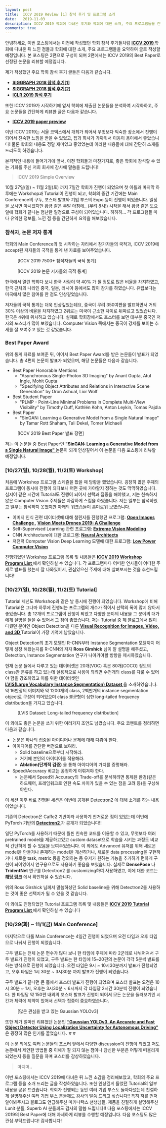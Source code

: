 ```yaml
---
layout: post
title:  ICCV 2019 Review [1] 참석 후기 및 프로그램 소개
date:   2019-11-03
description: ICCV 2019 학회에 다녀온 후기와 학회에 대한 소개, 주요 프로그램들을 간단하게 리뷰하였습니다.
comments: true
---
```


안녕하세요, 이번 포스팅에서는 이전에 작성했던 학회 참석 후기들처럼 
<a href="http://iccv2019.thecvf.com/" target="_blank"><b> ICCV 2019 </b></a> 
학회에 다녀온 뒤 느낀 점들과 학회에 대한 소개, 주요 프로그램들을 요약하여 글로 작성할 예정입니다. 본 포스팅은 2편으로 구성이 되며 2편에서는 ICCV 2019의 Best Paper로 선정된 논문을 리뷰할 예정입니다.

제가 작성했던 주요 학회 참석 후기 글들은 다음과 같습니다. 
-	<a href="https://hoya012.github.io/blog/SIGGRAPH-2018-review-1/" target="_blank"><b> SIGGRAPH 2018 참석 후기[1] </b></a> 
-	<a href="https://hoya012.github.io/blog/SIGGRAPH-2018-review-2/" target="_blank"><b> SIGGRAPH 2018 참석 후기[2] </b></a> 
-	<a href="https://hoya012.github.io/blog/ICLR-2019-best-paper-review/" target="_blank"><b> ICLR 2019 참석 후기 </b></a> 

또한 ICCV 2019가 시작하기에 앞서 학회에 제출된 논문들을 분석하여 시각화하고, 주요 논문들을 간단하게 리뷰한 글은 다음과 같습니다.
-	<a href="https://hoya012.github.io/blog/ICCV-2019-paper-preview/" target="_blank"><b> ICCV 2019 paper preview </b></a> 



이번 ICCV 2019는 서울 코엑스에서 개최가 되어서 무엇보다 익숙한 장소에서 진행이 되어서 친숙한 느낌을 받을 수 있었고, 집과 회사가 가까워서 이동이 용이해서 좋았습니다! 물론 학회의 내용도 정말 재미있고 좋았었는데 이러한 내용들에 대해 간단히 소개를 드리도록 하겠습니다. 

본격적인 내용에 들어가기에 앞서, 이전 학회들과 마찬가지로, 좋은 학회에 참석할 수 있는 기회를 주신 저희 회사에 감사에 말씀을 드립니다!

<blockquote> ICCV 2019 Simple Overview </blockquote>  
10월 27일(일) ~ 11월 2일(토) 까지 7일간 학회가 진행이 되었으며 첫 이틀과 마지막 하루에는 Workshop과 Tutorial이 진행이 되고, 학회의 중간 기간에는 Main Conference의 구두, 포스터 발표와 기업 부스의 Expo 등이 진행이 되었습니다. 일정을 보시면 아시겠지만 황금 같은 주말 아침에.. (무려 8시!) 시작을 해서 황금 같은 토요일에 학회가 끝나는 험난한 일정으로 구성이 되어있습니다. 하하하… 각 프로그램들 마다 유익한 정보들, 느낀 점 등을 간단하게 요약을 해보았습니다. 

### 참석자, 논문 저자 통계
학회의 Main Conference의 첫 시작하는 자리에서 참가자들의 국적과, ICCV 2019에 accept된 저자들의 국적을 통계 낸 자료를 보여주었습니다. 

<figure>
	<img src="{{ '/assets/img/iccv_review/1.PNG' | prepend: site.baseurl }}" alt=""> 
	<figcaption> [ICCV 2019 7500+ 참석자들의 국적 통계] </figcaption>
</figure>

<figure>
	<img src="{{ '/assets/img/iccv_review/2.PNG' | prepend: site.baseurl }}" alt=""> 
	<figcaption> [ICCV 2019 논문 저자들의 국적 통계] </figcaption>
</figure>
한국에서 열린 학회다 보니 한국 사람이 약 40% 가 될 정도로 많은 비율을 차지하였고, 한국 근처의 나라인 중국, 일본, 러시아 등에서도 많이 참가를 하였습니다. 유럽보다는 미국에서 많은 참여를 한 점도 인상깊었습니다.

저자들의 국적 통계는 더욱 인상깊었는데요, 중국이 무려 350여편을 발표하면서 거의 30% 이상의 비율을 차지하였고 2위로는 미국이 근소한 차이로 뒤따르고 있었습니다. 한국은 4위에 위치하고 있습니다. 실제로 학회장에서도 포스터를 보면 대부분 중국인 저자의 포스터가 많이 보였습니다. Computer Vision 쪽에서는 중국이 강세를 보이는 추세를 잘 보여주고 있는 것 같았습니다. 

### Best Paper Award
위의 통계 자료를 보여준 뒤, 이어서 Best Paper Award를 받은 논문들이 발표가 되었습니다. 총 4편의 논문이 발표가 되었으며, 해당 논문들은 다음과 같습니다. 

-	Best Paper Honorable Mentions
    - "Asynchronous Single-Photon 3D Imaging" by Anant Gupta, Atul Ingle, Mohit Gupta
    - "Specifying Object Attributes and Relations in Interactive Scene Generation" by Oron Ashual, Lior Wolf
-	Best Student Paper
    - "PLMP - Point-Line Minimal Problems in Complete Multi-View Visibility" by Timothy Duff, Kathlén Kohn, Anton Leykin, Tomas Pajdla
-	Best Paper
    - "SinGAN: Learning a Generative Model from a Single Natural Image" by Tamar Rott Shaham, Tali Dekel, Tomer Michaeli

<figure>
	<img src="{{ '/assets/img/iccv_review/3.PNG' | prepend: site.baseurl }}" alt=""> 
	<figcaption> [ICCV 2019 Best Paper 발표 장면] </figcaption>
</figure>

저는 이 논문들 중 Best Paper인 
<a href="https://arxiv.org/pdf/1905.01164.pdf" target="_blank"><b> "SinGAN: Learning a Generative Model from a Single Natural Image" </b></a>
논문이 되게 인상깊어서 이 논문을 다음 포스팅에 리뷰할 예정입니다. 

### [10/27(일), 10/28(월), 11/2(토) Workshop]
처음에 Workshop 프로그램 스케쥴을 봤을 때 당황을 했었습니다. 굉장히 많은 주제의 프로그램이 동시에 진행이 되다보니 어떤 곳에 가야할지 정하는 것도 막막하였습니다. 심지어 같은 시간에 Tutorial도 진행이 되어서 선택과 집중을 해야했고, 저는 친숙하지 않은 Computer Vision 주제들은 과감하게 스킵을 하였습니다. 저는 일부는 참석하였고 일부는 참석하지 못했지만 아래의 워크숍들이 흥미로워 보였습니다. 
-	이미지 인식 관련 데이터셋에 대해 챌린지를 진행했던 프로그램: <a href="https://storage.googleapis.com/openimages/web/challenge2019.html" target="_blank"><b> Open Images Challenge </b></a>,
<a href="http://www.aiskyeye.com/views/paper" target="_blank"><b> Vision Meets Drones 2019: A Challenge </b></a>
-	Self-Supervised Learning 관련 프로그램: <a href="https://sites.google.com/view/fb-ssl-challenge-iccv19/home" target="_blank"><b> Extreme Vision Modeling </b></a> 
-	CNN Architecture에 대한 프로그램: <a href="https://neuralarchitects.org/" target="_blank"><b> Neural Architects </b></a>
-	저전력 Computer Vision Deep Learning 모델에 대한 프로그램: <a href="https://rebootingcomputing.ieee.org/lpirc" target="_blank"><b> Low Power Computer Vision </b></a>

진행되었던 Workshop 프로그램 목록 및 내용들은 
<a href="http://iccv2019.thecvf.com/program/workshops" target="_blank"><b> ICCV 2019 Workshop Program List </b></a> 
에서 확인하실 수 있습니다. 각 프로그램마다 어떠한 연사들이 어떠한 주제로 발표를 했는지 잘 나와있어서, 관심있으신 주제에 대해 살펴보시는 것을 추천드립니다! 


### [10/27(일), 10/28(월), 11/2(토) Tutorial]
Tutorial 세션도 Workshop과 같은 날 동시에 진행이 되었습니다. Workshop에 비해 Tutorial은 그나마 하루에 진행되는 프로그램의 개수가 적어서 선택의 폭이 많지 않아서 좋았습니다. 총 12개의 프로그램이 진행이 되었고 다양한 분야의 내용을 그 분야의 대가에게 설명을 들을 수 있어서 그 점이 좋았습니다. 저는 Tutorial 중 제 블로그에서 많이 다뤘던 분야인 Object Detection을 다룬 
<a href="https://alexander-kirillov.github.io/tutorials/visual-recognition-iccv19/" target="_blank"><b> Visual Recognition for Images, Video, and 3D </b></a> 
Tutorial이 가장 기억에 남았습니다. 

Object Detection의 초기 모델인 R-CNN부터 Instance Segmentation 모델까지 어떻게 성장 해왔는지를 R-CNN의 저자 **Ross Girshick** 님이 잘 설명을 해주셨고, Detection, Instance Segmentation 연구가 나아가야할 방향을 제시하였습니다. 

현재 논문 들에서 다루고 있는 데이터셋은 20개(VOC) 혹은 80개(COCO) 정도의 class만 분류를 하고 있는데 실용적으로 사용이 되려면 수천개의 class를 다룰 수 있어야 함을 강조하였고 이를 위한 데이터셋인  
<a href="https://www.lvisdataset.org/" target="_blank"><b> LVIS(Large Vocabulary Instance Segmentation) Dataset </b></a> 
을 소개하였습니다. 약 16만장의 이미지와 약 1200개의 class, 2백만개의 instance segmentation object로 구성이 되어있으며 class 불균형이 심한 long-tailed frequency distribution을 가지고 있습니다. 
<figure>
	<img src="{{ '/assets/img/iccv_review/4.PNG' | prepend: site.baseurl }}" alt=""> 
	<figcaption> [LVIS Dataset: Long-tailed frequency distribution] </figcaption>
</figure>

이 외에도 좋은 논문을 쓰기 위한 여러가지 조언도 남겼습니다. 주요 코멘트를 정리하면 다음과 같습니다. 

-	논문은 하나의 집중된 아이디어나 문제에 대해 다뤄야 한다.
-	아이디어를 간단한 버전으로 보여라. 
    - Solid baseline으로부터 시작해라.
    - 거기에 본인의 아이디어를 적용해라.
    - **Ablation(단계적 검증)** 을 통해 아이디어의 가치를 증명해라.
-	Speed/Accuracy 비교는 공정하게 이뤄져야 한다.
    - 논문에서 Speed와 Accuracy의 Trade-off를 분석하려면 통제된 환경(같은 하드웨어, 프레임워크로 인한 속도 차이가 있을 수 있는 점을 고려 등)을 구성해야한다.

이 세션 이후 바로 진행된 세션은 이번에 공개된 Detectron2 에 대해 소개를 하는 내용이었습니다. 

기존의 Detectron은 Caffe2 기반이라 사용하기 번거로운 점이 있었는데 이번에 PyTorch 기반의 
<a href="https://github.com/facebookresearch/detectron2" target="_blank"><b> Detectron2 </b></a> 
가 공개가 되었습니다!! 

일단 PyTorch를 사용하기 때문에 훨씬 친숙한 코드를 이용할 수 있고, 무엇보다 여러 pretrained model을 제공하고있고 custom dataset으로 학습을 시키는 과정도 비교적 간단하게 할 수 있음을 보여주었습니다. 이 외에도 Advanced 유저를 위해 새로운 model을 만들거나 존재하는 model을 개선하거나, 새로운 data processing을 구현하거나 새로운 task, metric 등을 정의하는 등 유저가 원하는 기능을 추가하기 편하게 구현이 되어있어서 연구용으로도 사용하기 좋음을 보였습니다. 실제로 **DensePose** 나 **TridentNet** 연구를 Detectron2 를 customizing하여 사용하였고, 이에 대한 코드는 
<a href="https://github.com/facebookresearch/detectron2/tree/master/projects" target="_blank"><b> 해당 링크</b></a> 
에서 확인하실 수 있습니다. 

위의 Ross Girshick 님께서 말씀하셨던 Solid baseline을 위해 Detectron2를 사용하는 것이 좋은 선택지가 될 수 있을 것 같습니다.

이 외에도 진행되었던 Tutorial 프로그램 목록 및 내용들은 
<a href="http://iccv2019.thecvf.com/program/tutorials" target="_blank"><b> ICCV 2019 Tutorial Program List </b></a> 
에서 확인하실 수 있습니다

### [10/29(화) ~ 11/1(금) Main Conference]
마지막으로 다룰 Main Conference는 4일간 진행이 되었으며 오전 타임과 오후 타임으로 나눠서 진행이 되었습니다. 

구두 발표는 전체 논문 편수가 많다 보니 한 타임에 주제에 따라 2군데로 나뉘어져서 구두 발표가 진행이 되었고, 구두 발표는 한 타임에 15~20편의 논문이 각각 5분씩 발표를 하는 방식으로 진행이 되었습니다. 오전 타임은 9시 ~ 10시30분까지 발표가 진행되었고, 오후 타임은 1시 30분 ~ 3시30분 까지 발표가 진행이 되었습니다. 

구두 발표가 끝나면 큰 홀에서 포스터 발표가 진행이 되었으며 포스터 발표는 오전은 10시 30분 ~ 1시, 오후는 3시30분 ~ 6시까지 각 타임당 2시간 30분씩 진행이 되었습니다. 한 타임당 약 150편 내외의 포스터 발표가 진행이 되어서 모든 논문을 둘러보기엔 시간과 체력에 제약이 있어서 선택과 집중이 중요하였습니다. 
<figure>
	<img src="{{ '/assets/img/iccv_review/5.PNG' | prepend: site.baseurl }}" alt=""> 
	<figcaption> [많은 관심을 받고 있는 Gaussian YOLOv3] </figcaption>
</figure>

또한 제가 얼마전 리뷰했던 논문인 
<a href="https://hoya012.github.io/blog/Tutorials-of-Object-Detection-Using-Deep-Learning-GaussianYOLOv3/" target="_blank"><b> “Gaussian YOLOv3. An Accurate and Fast Object Detector Using Localization Uncertainty for Autonomous Driving” </b></a> 은 굉장히 많은 인기를 끌었습니다. ㅎㅎ

이 논문 외에도 여러 논문들의 포스터 앞에서 다양한 discussion이 진행이 되었고 저도 논문에서 제안한 방법들 중 이해가 잘 되지 않는 점이나 참신한 부분은 어떻게 떠올리게 되었는지 등을 질문을 하며 포스터를 감상하였습니다. 

<blockquote> 마치며.. </blockquote>
이번 포스팅에서는 ICCV 2019에 다녀온 뒤 느낀 소감을 정리해보았고, 학회의 주요 프로그램 등을 소개 드리는 글을 작성하였습니다. 또한 인상깊게 들었던 Tutorial의 일부 내용을 공유 드렸습니다. 학회가 진행되는 동안 여러 기업 부스도 돌아다녔는데 친절하게 설명해주신 여러 기업 부스 분들께도 감사의 말씀 드리고 싶습니다!! 특히 저를 먼저 알아봐주시고 블로그도 언급해주신 마키나락스 선생님들, 제품을 친절하게 설명해주신 Lunit 분들, Superb AI 분들께도 감사의 말씀 드립니다!! 다음 포스팅에서는 ICCV 2019의 Best Paper에 대해 자세하게 리뷰를 수행할 예정입니다. 다음 포스팅도 많은 관심 부탁드립니다! 감사합니다!

